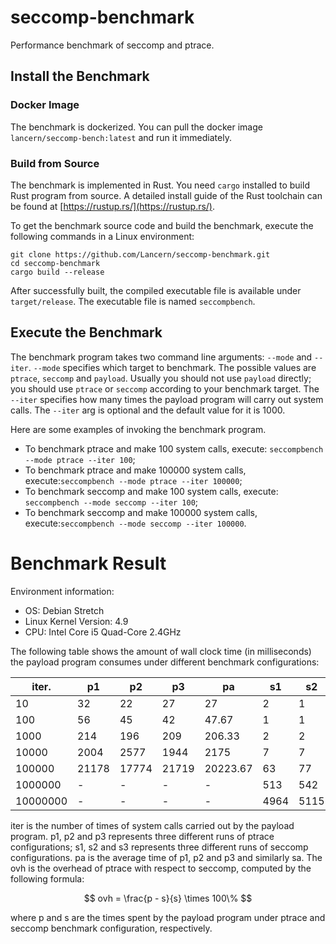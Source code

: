 # seccomp-benchmark

Performance benchmark of seccomp and ptrace.

## Install the Benchmark

### Docker Image

The benchmark is dockerized. You can pull the docker image `lancern/seccomp-bench:latest` and run it immediately.

### Build from Source

The benchmark is implemented in Rust. You need `cargo` installed to build Rust program from source. A detailed install guide of the Rust toolchain can be found at [https://rustup.rs/](https://rustup.rs/).

To get the benchmark source code and build the benchmark, execute the following commands in a Linux environment:

```shell
git clone https://github.com/Lancern/seccomp-benchmark.git
cd seccomp-benchmark
cargo build --release
```

After successfully built, the compiled executable file is available under `target/release`. The executable file is named `seccompbench`.

## Execute the Benchmark

The benchmark program takes two command line arguments: `--mode` and `--iter`. `--mode` specifies which target to benchmark. The possible values are `ptrace`, `seccomp` and `payload`. Usually you should not use `payload` directly; you should use `ptrace` or `seccomp` according to your benchmark target. The `--iter` specifies how many times the payload program will carry out system calls. The `--iter` arg is optional and the default value for it is 1000.

Here are some examples of invoking the benchmark program.

* To benchmark ptrace and make 100 system calls, execute: `seccompbench --mode ptrace --iter 100`;
* To benchmark ptrace and make 100000 system calls, execute:`seccompbench --mode ptrace --iter 100000`;
* To benchmark seccomp and make 100 system calls, execute: `seccompbench --mode seccomp --iter 100`;
* To benchmark seccomp and make 100000 system calls, execute:`seccompbench --mode seccomp --iter 100000`.

# Benchmark Result

Environment information:

* OS: Debian Stretch
* Linux Kernel Version: 4.9
* CPU: Intel Core i5 Quad-Core 2.4GHz

The following table shows the amount of wall clock time (in milliseconds) the payload program consumes under different benchmark configurations:

| iter.    | p1    | p2    | p3    | pa       | s1   | s2   | s3   | sa      | ovh.   |
| -------- | ----- | ----- | ----- | -------- | ---- | ---- | ---- | ------- | ------ |
| 10       | 32    | 22    | 27    | 27       | 2    | 1    | 1    | 1.33    | 1925%  |
| 100      | 56    | 45    | 42    | 47.67    | 1    | 1    | 2    | 1.33    | 3475%  |
| 1000     | 214   | 196   | 209   | 206.33   | 2    | 2    | 2    | 2       | 10217% |
| 10000    | 2004  | 2577  | 1944  | 2175     | 7    | 7    | 6    | 6.67    | 32525% |
| 100000   | 21178 | 17774 | 21719 | 20223.67 | 63   | 77   | 63   | 67.67   | 29787% |
| 1000000  | -     | -     | -     | -        | 513  | 542  | 551  | 535.33  | -      |
| 10000000 | -     | -     | -     | -        | 4964 | 5115 | 5004 | 5027.67 | -      |

iter is the number of times of system calls carried out by the payload program. p1, p2 and p3 represents three different runs of ptrace configurations; s1, s2 and s3 represents three different runs of seccomp configurations. pa is the average time of p1, p2 and p3 and similarly sa. The ovh is the overhead of ptrace with respect to seccomp, computed by the following formula:

$$
ovh = \frac{p - s}{s} \times 100\%
$$

where p and s are the times spent by the payload program under ptrace and seccomp benchmark configuration, respectively.
